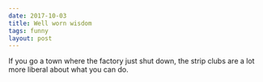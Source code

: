 ```yaml
---
date: 2017-10-03
title: Well worn wisdom
tags: funny
layout: post
---
```


If you go a town where the factory just shut down, the strip clubs are a lot more liberal about what you can do.
